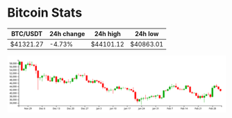 # Bitcoin Stats

BTC/USDT|24h change|24h high|24h low|
|---|---|---|---|
|$41321.27|-4.73%|$44101.12|$40863.01|

<img src="./chart.svg">
